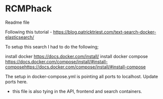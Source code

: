 # RCMPhack


Readme file

Following this tutorial - https://blog.patricktriest.com/text-search-docker-elasticsearch/

To setup this search I had to do the following;

install docker
  https://docs.docker.com/install/
install docker compose
  https://docs.docker.com/compose/install/#install-composehttps://docs.docker.com/compose/install/#install-compose

  The setup in docker-compose.yml is pointing all ports to localhost.  Update ports here.
 - this file is also tying in the API, frontend and search containers.

 
